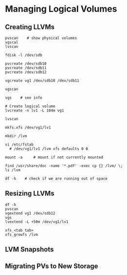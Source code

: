 # Managing Logical Volumes

## Creating LLVMs

    pvscan    # show physical volumes
    vgscal
    lvscan

    fdisk -l /dev/sdb

    pvcreate /dev/sdb10
    pvcreate /dev/sdb11
    pvcreate /dev/sdb12

    vgcreate vg1 /dev/sdb10 /dev/sdb11

    vgscan

    vgs    # see info

    # Create logical volume
    lvcreate -n lv1 -L 184m vg1

    lvscan

    mkfs.xfs /dev/vg1/lv1

    mkdir /lvm

    vi /etc/fstab
      # /dev/vg1/lv1 /lvm xfs defaults 0 0

    mount -a     # mount if not currently mounted

    find /usr/share/doc -name '*.pdf' -exec cp {} /lvm/ \;
    ls /lvm

    df -h    # check if we are running out of space

## Resizing LLVMs

    df -h
    pvscan
    vgextend vg1 /dev/sdb12
    vgs
    lvextend -L +50m /dev/vg1/lv1

    xfs_<tab tab>
    xfs_growfs /lvm

## LVM Snapshots

## Migrating PVs to New Storage

